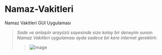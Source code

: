 # Namaz-Vakitleri
Namaz Vakitleri GUI Uygulaması

>*Sade ve anlaşılır arayüzü sayesinde size kolay bir deneyim sunan Namaz Vakitleri uygulaması ayda sadece bir kere internet gerektirir.*
>>![image](https://user-images.githubusercontent.com/78487682/120889782-6797bb80-c607-11eb-97a9-e828f5a3fb40.png)
